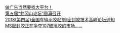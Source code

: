   
[做广告当然要找大平台！](http://www.dianyue.me/archives/320/dmujjextwgjgot0s/)  
[第五届“井冈山论坛”圆满召开](http://www.dianyue.me/archives/882/hbuqrivswlcn05ob/)  
[2018(第四届)全国车辆用胶粘剂/密封胶技术高峰论坛通知](http://www.dianyue.me/archives/968/jtkwwqvv0tk7mte4/)  
[MS密封胶正在争夺107玻璃胶的市场......](http://www.dianyue.me/archives/452/ahn6w3w9kkikbqxw/)